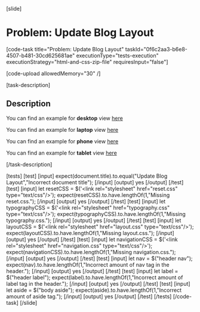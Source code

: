 [slide]

# Problem: Update Blog Layout

[code-task title="Problem: Update Blog Layout" taskId="0f6c2aa3-b6e8-4507-b481-30cd625681ae" executionType="tests-execution" executionStrategy="html-and-css-zip-file" requiresInput="false"]

[code-upload allowedMemory="30" /]

[task-description]

## Description

You can find an example for **desktop** view [here](https://i.imgur.com/luhotsh.png)

You can find an example for **laptop** view [here](https://i.imgur.com/kw5AE7j.png)

You can find an example for **phone** view [here](https://i.imgur.com/weuW9z5.png)

You can find an example for **tablet** view [here](https://i.imgur.com/d5KX5HF.png)

[/task-description]

[tests]
[test]
[input]
expect(document.title).to.equal("Update Blog Layout","Incorrect document title");
[/input]
[output]
yes
[/output]
[/test]
[test]
[input]
let resetCSS = $('\<link rel="stylesheet" href="reset.css" type="text/css"/\>');
expect(resetCSS).to.have.lengthOf(1,"Missing reset.css.");
[/input]
[output]
yes
[/output]
[/test]
[test]
[input]
let typographyCSS = $('\<link rel="stylesheet" href="typography.css" type="text/css"/\>');
expect(typographyCSS).to.have.lengthOf(1,"Missing typography.css.");
[/input]
[output]
yes
[/output]
[/test]
[test]
[input]
let layoutCSS = $('\<link rel="stylesheet" href="layout.css" type="text/css"/\>');
expect(layoutCSS).to.have.lengthOf(1,"Missing layout.css.");
[/input]
[output]
yes
[/output]
[/test]
[test]
[input]
let navigationCSS = $('\<link rel="stylesheet" href="navigation.css" type="text/css"/\>');
expect(navigationCSS).to.have.lengthOf(1,"Missing navigation.css.");
[/input]
[output]
yes
[/output]
[/test]
[test]
[input]
let nav = $("header nav");
expect(nav).to.have.lengthOf(1,"Incorrect amount of nav tag in the header.");
[/input]
[output]
yes
[/output]
[/test]
[test]
[input]
let label = $("header label");
expect(label).to.have.lengthOf(1,"Incorrect amount of label tag in the header.");
[/input]
[output]
yes
[/output]
[/test]
[test]
[input]
let aside = $("body aside");
expect(aside).to.have.lengthOf(1,"Incorrect amount of aside tag.");
[/input]
[output]
yes
[/output]
[/test]
[/tests]
[/code-task]
[/slide]
